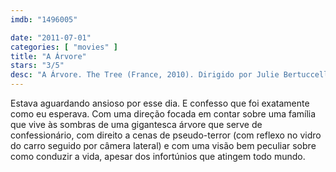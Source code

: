 ```yaml
---
imdb: "1496005"

date: "2011-07-01"
categories: [ "movies" ]
title: "A Árvore"
stars: "3/5"
desc: "A Árvore. The Tree (France, 2010). Dirigido por Julie Bertuccelli. Escrito por Judy Pascoe, Julie Bertuccelli, Elizabeth J. Mars. Com Charlotte Gainsbourg, Morgana Davies, Marton Csokas, Christian Byers, Tom Russell, Gabriel Gotting, Aden Young, Penne Hackforth-Jones, Gillian Jones."
---
```

Estava aguardando ansioso por esse dia. E confesso que foi exatamente como eu esperava. Com uma direção focada em contar sobre uma família que vive às sombras de uma gigantesca árvore que serve de confessionário, com direito a cenas de pseudo-terror (com reflexo no vidro do carro seguido por câmera lateral) e com uma visão bem peculiar sobre como conduzir a vida, apesar dos infortúnios que atingem todo mundo.

